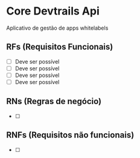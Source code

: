 # Core Devtrails Api

Aplicativo de gestão de apps whitelabels

## RFs (Requisitos Funcionais)

- [ ] Deve ser possível
- [ ] Deve ser possível
- [ ] Deve ser possível
- [ ] Deve ser possível

## RNs (Regras de negócio)

- [ ]

## RNFs (Requisitos não funcionais)

- [ ]
